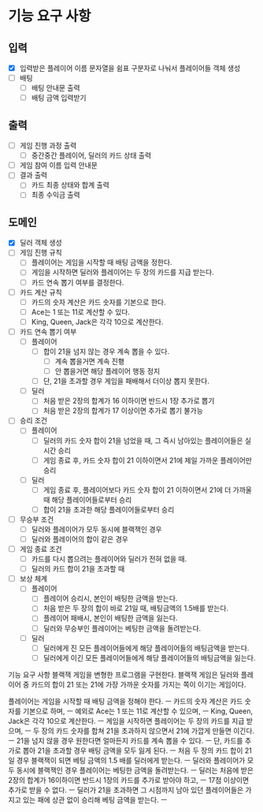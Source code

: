 # 기능 요구 사항

## 입력
- [x] 입력받은 플레이어 이름 문자열을 쉼표 구분자로 나눠서 플레이어들 객체 생성
- [ ] 배팅
    - [ ] 배팅 안내문 출력
    - [ ] 배팅 금액 입력받기

## 출력
- [ ] 게임 진행 과정 출력
    - [ ] 중간중간 플레이어, 딜러의 카드 상태 출력
- [ ] 게임 참여 이름 입력 안내문
- [ ] 결과 출력
    - [ ] 카드 최종 상태와 합계 출력
    - [ ] 최종 수익금 출력

## 도메인
- [x] 딜러 객체 생성
- [ ] 게임 진행 규칙
    - [ ] 플레이어는 게임을 시작할 때 배팅 금액을 정한다.
    - [ ] 게임을 시작하면 딜러와 플레이어는 두 장의 카드를 지급 받는다.
    - [ ] 카드 연속 뽑기 여부를 결정한다.
- [ ] 카드 계산 규칙
    - [ ] 카드의 숫자 계산은 카드 숫자를 기본으로 한다.
    - [ ] Ace는 1 또는 11로 계산할 수 있다.
    - [ ] King, Queen, Jack은 각각 10으로 계산한다.
- [ ] 카드 연속 뽑기 여부
    - [ ] 플레이어
        - [ ] 합이 21을 넘지 않는 경우 계속 뽑을 수 있다.
            - [ ] 계속 뽑을거면 계속 진횅
            - [ ] 안 뽑을거면 해당 플레이어 행동 정지
        - [ ] 단, 21을 초과할 경우 게임을 패배해서 더이상 뽑지 못한다.
    - [ ] 딜러
        - [ ] 처음 받은 2장의 합계가 16 이하이면 반드시 1장 추가로 뽑기
        - [ ] 처음 받은 2장의 합계가 17 이상이면 추가로 뽑기 불가능
- [ ] 승리 조건
    - [ ] 플레이어
        - [ ] 딜러의 카드 숫자 합이 21을 넘었을 때, 그 즉시 남아있는 플레이어들은 실시간 승리
        - [ ] 게임 종료 후, 카드 숫자 합이 21 이하이면서 21에 제일 가까운 플레이어만 승리
    - [ ] 딜러
        - [ ] 게임 종료 후, 플레이어보다 카드 숫자 합이 21 이하이면서 21에 더 가까울 때 해당 플레이어들로부터 승리
        - [ ] 합이 21을 초과한 해당 플레이어들로부터 승리
- [ ] 무승부 조건
    - [ ] 딜러와 플레이어가 모두 동시에 블랙잭인 경우
    - [ ] 딜러와 플레이어의 합이 같은 경우
- [ ] 게임 종료 조건
    - [ ] 카드를 다시 뽑으려는 플레이어와 딜러가 전혀 없을 때.
    - [ ] 딜러의 카드 합이 21을 초과할 때
- [ ] 보상 체계
    - [ ] 플레이어
        - [ ] 플레이어 승리시, 본인이 배팅한 금액을 받는다.
        - [ ] 처음 받은 두 장의 합이 바로 21일 때, 배팅금액의 1.5배를 받는다.
        - [ ] 플레이어 패배시, 본인이 배팅한 금액을 잃는다.
        - [ ] 딜러와 무승부인 플레이어는 베팅한 금액을 돌려받는다.
    - [ ] 딜러
        - [ ] 딜러에게 진 모든 플레이어들에게 해당 플레이어들의 배팅금액을 받는다.
        - [ ] 딜러에게 이긴 모든 플레이어들에게 해당 플레이어들의 배팅금액을 잃는다.

기능 요구 사항
블랙잭 게임을 변형한 프로그램을 구현한다. 블랙잭 게임은 딜러와 플레이어 중 카드의 합이 21 또는 21에 가장 가까운 숫자를 가지는 쪽이 이기는 게임이다.

플레이어는 게임을 시작할 때 배팅 금액을 정해야 한다. ㅡ
카드의 숫자 계산은 카드 숫자를 기본으로 하며, ㅡ
예외로 Ace는 1 또는 11로 계산할 수 있으며, ㅡ
King, Queen, Jack은 각각 10으로 계산한다. ㅡ
게임을 시작하면 플레이어는 두 장의 카드를 지급 받으며, ㅡ
두 장의 카드 숫자를 합쳐 21을 초과하지 않으면서 21에 가깝게 만들면 이긴다. ㅡ
21을 넘지 않을 경우 원한다면 얼마든지 카드를 계속 뽑을 수 있다. ㅡ
단, 카드를 추가로 뽑아 21을 초과할 경우 배팅 금액을 모두 잃게 된다. ㅡ
처음 두 장의 카드 합이 21일 경우 블랙잭이 되면 베팅 금액의 1.5 배를 딜러에게 받는다. ㅡ
딜러와 플레이어가 모두 동시에 블랙잭인 경우 플레이어는 베팅한 금액을 돌려받는다. ㅡ
딜러는 처음에 받은 2장의 합계가 16이하이면 반드시 1장의 카드를 추가로 받아야 하고, ㅡ
17점 이상이면 추가로 받을 수 없다. ㅡ
딜러가 21을 초과하면 그 시점까지 남아 있던 플레이어들은 가지고 있는 패에 상관 없이 승리해 베팅 금액을 받는다. ㅡ